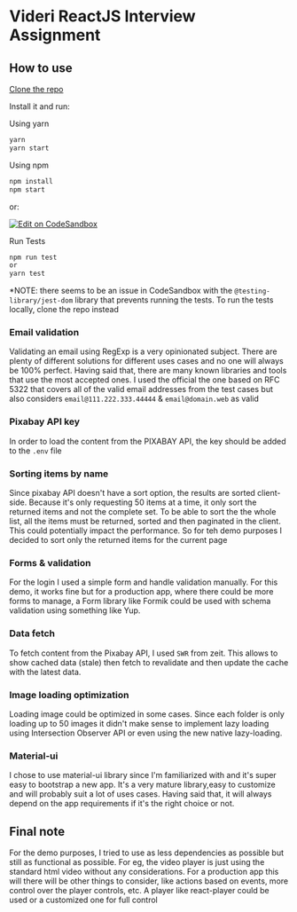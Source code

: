 # Videri ReactJS Interview Assignment

## How to use

[Clone the repo](https://github.com/tafelito/videri-interview)

Install it and run:

Using yarn

```sh
yarn
yarn start
```

Using npm

```sh
npm install
npm start
```

or:

[![Edit on CodeSandbox](https://codesandbox.io/static/img/play-codesandbox.svg)](https://codesandbox.io/s/github/tafelito/videri-interview)

Run Tests

```sh
npm run test
or
yarn test
```

\*NOTE: there seems to be an issue in CodeSandbox with the `@testing-library/jest-dom` library that prevents running the tests. To run the tests locally, clone the repo instead

### Email validation

Validating an email using RegExp is a very opinionated subject. There are plenty of different solutions for different uses cases and no one will always be 100% perfect. Having said that, there are many known libraries and tools that use the most accepted ones. I used the official the one based on RFC 5322 that covers all of the valid email addresses from the test cases but also considers `email@111.222.333.44444` & `email@domain.web` as valid

### Pixabay API key

In order to load the content from the PIXABAY API, the key should be added to the `.env` file

### Sorting items by name

Since pixabay API doesn't have a sort option, the results are sorted client-side. Because it's only requesting 50 items at a time, it only sort the returned items and not the complete set. To be able to sort the the whole list, all the items must be returned, sorted and then paginated in the client. This could potentially impact the performance. So for teh demo purposes I decided to sort only the returned items for the current page

### Forms & validation

For the login I used a simple form and handle validation manually. For this demo, it works fine but for a production app, where there could be more forms to manage, a Form library like Formik could be used with schema validation using something like Yup.

### Data fetch

To fetch content from the Pixabay API, I used `SWR` from zeit. This allows to show cached data (stale) then fetch to revalidate and then update the cache with the latest data.

### Image loading optimization

Loading image could be optimized in some cases. Since each folder is only loading up to 50 images it didn't make sense to implement lazy loading using Intersection Observer API or even using the new native lazy-loading.

### Material-ui

I chose to use material-ui library since I'm familiarized with and it's super easy to bootstrap a new app. It's a very mature library,easy to customize and will probably suit a lot of uses cases. Having said that, it will always depend on the app requirements if it's the right choice or not.

## Final note

For the demo purposes, I tried to use as less dependencies as possible but still as functional as possible. For eg, the video player is just using the standard html video without any considerations. For a production app this will there will be other things to consider, like actions based on events, more control over the player controls, etc. A player like react-player could be used or a customized one for full control
